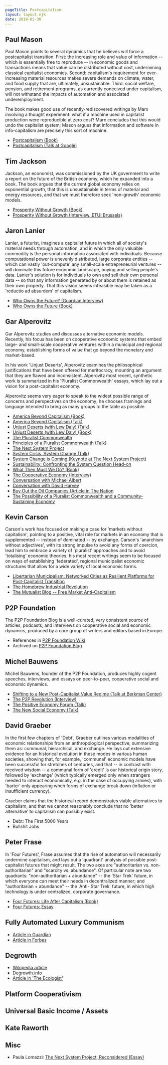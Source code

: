 ```yaml
---
pageTitle: Postcapitalism 
layout: layout.njk
date: 2019-05-30
---
```


## Paul Mason

Paul Mason points to several dynamics that he believes will force a postcapitalist transition.  First: the increasing role and value of information -- which is essentially free to reproduce -- in economic goods and transactions means that value can be distributed without cost, undermining classical capitalist economics.  Second: capitalism's requirement for ever-increasing material resources makes severe demands on climate, water, and food supply that are, ultimately, unsustainable. Third: social welfare, pension, and retirement programs, as currently conceived under capitalism, will not withstand the impacts of automation and associated underemployment.

The book makes good use of recently-rediscovered writings by Marx involving a thought experiment:  what if a machine used in capitalist production were reproducible at zero cost?  Marx concludes that this would undo the capitalist system; Mason argues that information and software in info-capitalism are precisely this sort of machine.

- [Postcapitalism (Book)](https://en.wikipedia.org/wiki/PostCapitalism:_A_Guide_to_Our_Future)
- [Postcapitalism (Talk at Google)](https://www.youtube.com/watch?v=cQyr9l22fLE)

## Tim Jackson

Jackson, an economist,  was commissioned by the UK government to write a report on the future of the British economy, which he expanded into a book.  The book argues that the current global economy relies on exponential growth, that this is unsustainable in terms of material and energy resources, and that we must therefore seek 'non-growth' economic models.

- [Prosperity Without Growth (Book)](https://timjackson.org.uk/ecological-economics/pwg/)
- [Prosperity Without Growth (Interview, ETUI Brussels)](https://www.youtube.com/watch?v=yPUogXUkr7I)

## Jaron Lanier

Lanier, a futurist, imagines a capitalist future in which all of society's material needs through automation, and in which the only valuable commodity is the personal information associated with individuals.  Because computational power is unevenly distributed, large corporate entities -- which can vastly 'out-compute' any small-scale entrepreneurial ventures -- will dominate this future economic landscape, buying and selling people's data.  Lanier's solution is for individuals to own and sell their own personal data -- so that any information generated by or about them is retained as their own property.  That this vision seems infeasible may be taken as a 'reductio ad absurdem' of capitalism. 

- [Who Owns the Future? (Guardian Interview)](https://www.theguardian.com/science/audio/2013/mar/18/science-weekly-podcast-jaron-lanier)
- [Who Owns the Future (Book)](https://www.amazon.com/Who-Owns-Future-Jaron-Lanier/dp/1451654979)

## Gar Alperovitz


Gar Alperovitz studies and discusses alternative economic models.  Recently, his focus has been on cooperative economic systems that embed large- and small-scale cooperative ventures within a municipal and regional economy, establishing forms of value that go beyond the monetary and market-based.  

In his work 'Unjust Deserts', Alperovitz examines the philosophical justifications that have been offered for meritocracy, mounting an argument that they are flawed and inconsistent. Alperovitz most recent, synthetic work is summarized in his 'Pluralist Commonwealth' essays, which lay out a vision for a post-capitalist economy.

Alperovitz seems very eager to speak to the widest possible range of concerns and perspectives on the economy; he chooses framings and language intended to bring as many groups to the table as possible.

- [America Beyond Capitalism (Book)](https://www.amazon.com/America-Beyond-Capitalism-Reclaiming-Democracy/dp/0471667307)
- [America Beyond Capitalism (Talk)](https://www.youtube.com/watch?v=j3l4PtC7iTA)
- [Unjust Deserts (with Lew Daly) (Talk)](https://www.c-span.org/video/?283236-1/unjust-deserts)
- [Unjust Deserts (with Lew Daly) (Book)](https://www.amazon.com/Unjust-Deserts-Taking-Common-Inheritance/dp/1595584021)
- [The Pluralist Commonwealth](www.pluralistcommonwealth.org)
- [Principles of a Pluralist Commonwealth (Talk)](https://www.youtube.com/watch?v=k1-Ss5h9F9k)
- [The Next System Project](https://thenextsystem.org/)
- [System Crisis, System Change (Talk)](https://www.youtube.com/watch?v=UvyLY2Vtai4)
- [System Change is Coming (Keynote at The Next System Project)](https://www.youtube.com/watch?v=QT83nyB2Gaw)
- [Sustainability: Confronting the System Question Head-on](https://www.youtube.com/watch?v=p9mF8Mxvo00)
- [What Then Must We Do? (Book)](https://www.amazon.com/What-Then-Must-We-Revolution/dp/1603585044)
- [The Cooperative Economy (Interview)](https://www.garalperovitz.com/2014/06/cooperative-economy-conversation-gar-alperovitz/)
- [Conversation with Michael Albert](https://democracycollaborative.org/content/gar-alperovitz-and-michael-albert-conversation-economic-visions-0)
- [Conversation with David Harvey](https://democracycollaborative.org/content/gar-alperovitz-and-david-harvey-conversation)
- [Buy Out the Oil Companies (Article in The Nation](https://www.thenation.com/article/the-policy-weapon-climate-activists-need/)
- [The Possibility of a Pluralist Commonwealth and a Community-Sustaining Economy](https://www.jstor.org/stable/10.5325/goodsociety.22.1.0001?seq=1#page_scan_tab_contents)

## Kevin Carson

Carson's work has focused on making a case for 'markets without capitalism', pointing to a positive, vital role for markets in an economy that is supplemented -- instead of dominated -- by exchange.   Carson's 'anarchism without adjectives', with its strong impulse to avoid any forms of coercion, lead him to embrace a variety of 'pluralist' approaches and to avoid 'totalising' economic theories; his most recent writings seem to be focused on ways of establishing 'federated', regional municipalist economic structures that allow for a wide variety of local economic forms.

- [Libertarian Municipalism: Networked Cities as Resilient Platforms for Post-Capitalist Transition](https://c4ss.org/content/50407)
- [The Homebrew Industrial Revolution](https://homebrewindustrialrevolution.wordpress.com/)
- [The Mutualist Blog -- Free Market Anti-Capitalism](http://mutualist.blogspot.com/)

## P2P Foundation

The P2P Foundation Blog is a well-curated, very consistent source of articles, podcasts, and interviews on cooperative social and economic dynamics, produced by a core group of writers and editors based in Europe.

- References in [P2P Foundation Wiki](http://wiki.p2pfoundation.net/Category:Post-Capitalism)
- Archived on [P2P Foundation Blog](https://blog.p2pfoundation.net/tag/post-capitalism)


## Michel Bauwens

Michel Bauwens, founder of the P2P Foundation, produces highly cogent speeches, interviews, and essays on peer-to-peer, cooperative social and economic dynamics. 

- [Shifting to a New Post-Capitalist Value Regime (Talk at Berkman Center)](https://www.youtube.com/watch?v=CltUp19s9lc)
- [The P2P Revolution (Interview)](https://www.youtube.com/watch?v=IqlRAjauetw)
- [The Positive Economy Forum (Talk)](https://www.youtube.com/watch?v=IqlRAjauetw)
- [The New Social Economy (Talk)](https://www.youtube.com/watch?v=6FRG_dpETlw)

## David Graeber

In the first few chapters of 'Debt', Graeber outlines various modalities of economic relationships from an anthropological perspective, summarizing them as: communal, hierarchical, and exchange.  He lays out extensive evidence for an historical evolution in these modes in various human societies, showing that, for example, 'communal' economic models have been successful for stretches of centuries, and that -- in contrast with received wisdom -- a communal form of 'credit' is our historical origin story, followed by 'exchange' (which typically emerged only when strangers needed to interact economically, e.g. in the case of occupying armies), with 'barter' only appearing when forms of exchange break down (inflation or insufficient currency).  

Graeber claims that the historical record demonstrates viable alternatives to capitalism, and that we cannot reasonably conclude that no 'better alternative' to capitalism can possibly exist.


- Debt: The First 5000 Years
- Bullshit Jobs


## Peter Frase

In 'Four Futures', Frase assumes that the rise of automation will necessarily undermine capitalism, and lays out a 'quadrant' analysis of possible post-capitalist futures that might result.  The two axes are "authoritarian vs. non-authoritarian" and "scarcity vs. abundance".  Of particular note are two quadrants:  "non-authoritarian + abundance" -- the 'Star Trek' future, in which everyone can meet their needs in decentralized manner; and "authoritarian + abundance" -- the 'Anti- Star Trek' future, in which high technology is under centralized, corporate governance.   

- [Four Futures: Life After Capitalism (Book)](https://www.amazon.com/Four-Futures-After-Capitalism-Jacobin/dp/1781688133)
- [Four Futures: Essay](https://www.jacobinmag.com/2011/12/four-futures)

## Fully Automated Luxury Communism

- [Article in Guardian](https://www.theguardian.com/sustainable-business/2015/mar/18/fully-automated-luxury-communism-robots-employment)
- [Article in Forbes](https://www.forbes.com/sites/bernardmarr/2016/06/30/are-we-headed-for-automated-luxury-communism/)

## Degrowth

- [Wikipedia article](https://en.wikipedia.org/wiki/Degrowth)
- [Degrowth.info](https://www.degrowth.info/en/what-is-degrowth/)
- [Article in 'The Ecologist'](https://theecologist.org/2018/mar/27/rise-and-future-degrowth-movement)

## Platform Cooperativism

## Universal Basic Income / Assets

## Kate Raworth

## Misc

- Paula Lomazzi: [The Next System Project, Reconsidered (Essay)](https://www.resilience.org/stories/2017-02-17/the-next-system-project-reconsidered/)


